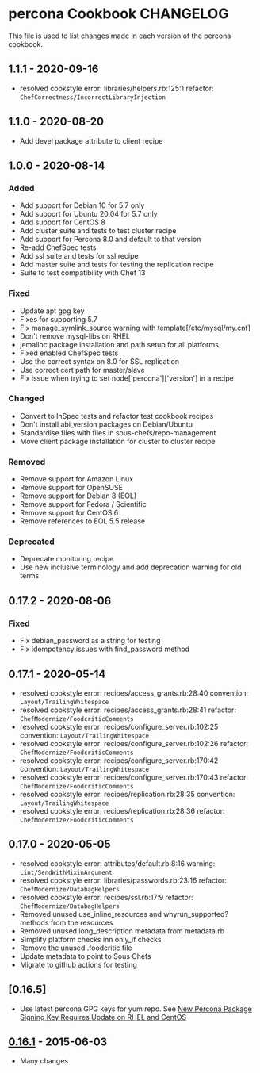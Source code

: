 # percona Cookbook CHANGELOG

This file is used to list changes made in each version of the percona cookbook.

## 1.1.1 - 2020-09-16

- resolved cookstyle error: libraries/helpers.rb:125:1 refactor: `ChefCorrectness/IncorrectLibraryInjection`

## 1.1.0 - 2020-08-20

- Add devel package attribute to client recipe

## 1.0.0 - 2020-08-14

### Added

- Add support for Debian 10 for 5.7 only
- Add support for Ubuntu 20.04 for 5.7 only
- Add support for CentOS 8
- Add cluster suite and tests to test cluster recipe
- Add support for Percona 8.0 and default to that version
- Re-add ChefSpec tests
- Add ssl suite and tests for ssl recipe
- Add master suite and tests for testing the replication recipe
- Suite to test compatibility with Chef 13

### Fixed

- Update apt gpg key
- Fixes for supporting 5.7
- Fix manage_symlink_source warning with template[/etc/mysql/my.cnf]
- Don't remove mysql-libs on RHEL
- jemalloc package installation and path setup for all platforms
- Fixed enabled ChefSpec tests
- Use the correct syntax on 8.0 for SSL replication
- Use correct cert path for master/slave
- Fix issue when trying to set node['percona']['version'] in a recipe

### Changed

- Convert to InSpec tests and refactor test cookbook recipes
- Don't install abi_version packages on Debian/Ubuntu
- Standardise files with files in sous-chefs/repo-management
- Move client package installation for cluster to cluster recipe

### Removed

- Remove support for Amazon Linux
- Remove support for OpenSUSE
- Remove support for Debian 8 (EOL)
- Remove support for Fedora / Scientific
- Remove support for CentOS 6
- Remove references to EOL 5.5 release

### Deprecated

- Deprecate monitoring recipe
- Use new inclusive terminology and add deprecation warning for old terms

## 0.17.2 - 2020-08-06

### Fixed

- Fix debian_password as a string for testing
- Fix idempotency issues with find_password method

## 0.17.1 - 2020-05-14

- resolved cookstyle error: recipes/access_grants.rb:28:40 convention: `Layout/TrailingWhitespace`
- resolved cookstyle error: recipes/access_grants.rb:28:41 refactor: `ChefModernize/FoodcriticComments`
- resolved cookstyle error: recipes/configure_server.rb:102:25 convention: `Layout/TrailingWhitespace`
- resolved cookstyle error: recipes/configure_server.rb:102:26 refactor: `ChefModernize/FoodcriticComments`
- resolved cookstyle error: recipes/configure_server.rb:170:42 convention: `Layout/TrailingWhitespace`
- resolved cookstyle error: recipes/configure_server.rb:170:43 refactor: `ChefModernize/FoodcriticComments`
- resolved cookstyle error: recipes/replication.rb:28:35 convention: `Layout/TrailingWhitespace`
- resolved cookstyle error: recipes/replication.rb:28:36 refactor: `ChefModernize/FoodcriticComments`

## 0.17.0 - 2020-05-05

- resolved cookstyle error: attributes/default.rb:8:16 warning: `Lint/SendWithMixinArgument`
- resolved cookstyle error: libraries/passwords.rb:23:16 refactor: `ChefModernize/DatabagHelpers`
- resolved cookstyle error: recipes/ssl.rb:17:9 refactor: `ChefModernize/DatabagHelpers`
- Removed unused use_inline_resources and whyrun_supported? methods from the resources
- Removed unused long_description metadata from metadata.rb
- Simplify platform checks inn only_if checks
- Remove the unused .foodcritic file
- Update metadata to point to Sous Chefs
- Migrate to github actions for testing

## [0.16.5]

- Use latest percona GPG keys for yum repo. See [New Percona Package Signing Key Requires Update on RHEL and CentOS](https://www.percona.com/blog/2019/02/05/new-percona-package-signing-key-requires-update-on-rhel-and-centos/)

## [0.16.1] - 2015-06-03

- Many changes

[Unreleased]: https://github.com/sous-chefs/percona/compare/v0.16.1...HEAD
[0.16.1]: https://github.com/sous-chefs/percona/compare/v0.16.0...v0.16.1
